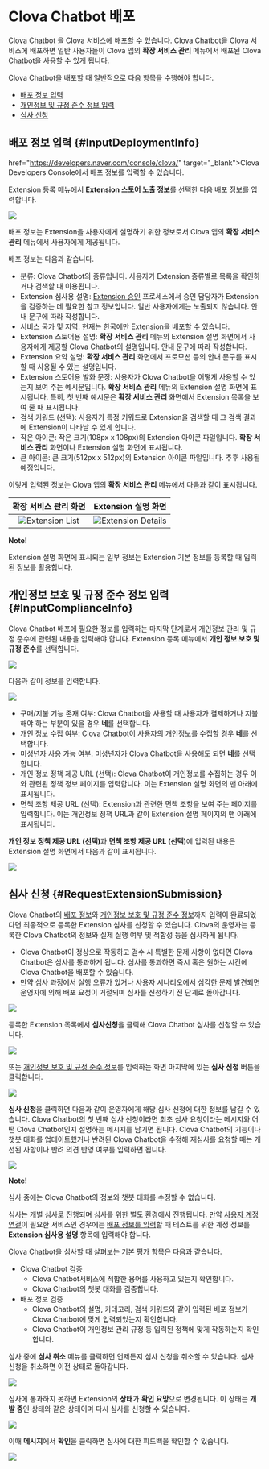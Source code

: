 # Clova Chatbot 배포

Clova Chatbot 을 Clova 서비스에 배포할 수 있습니다. Clova Chatbot을 Clova 서비스에 배포하면 일반 사용자들이 Clova 앱의 **확장 서비스 관리** 메뉴에서 배포된 Clova Chatbot을 사용할 수 있게 됩니다.

Clova Chatbot을 배포할 때 일반적으로 다음 항목을 수행해야 합니다.

* [배포 정보 입력](#InputDeploymentInfo)
* [개인정보 및 규정 준수 정보 입력](#InputComplianceInfo)
* [심사 신청](#RequestExtensionSubmission)

## 배포 정보 입력 {#InputDeploymentInfo}

href="https://developers.naver.com/console/clova/" target="_blank">Clova Developers Console</a>에서 배포 정보를 입력할 수 있습니다.

Extension 등록 메뉴에서 **Extension 스토어 노출 정보**를 선택한 다음 배포 정보를 입력합니다.

![](/DevConsole/Resources/Images/DevConsole-Deployment_Info_Menu.png)

배포 정보는 Extension을 사용자에게 설명하기 위한 정보로서 Clova 앱의 **확장 서비스 관리** 메뉴에서 사용자에게 제공됩니다.

배포 정보는 다음과 같습니다.

* 분류: Clova Chatbot의 종류입니다. 사용자가 Extension 종류별로 목록을 확인하거나 검색할 때 이용됩니다.
* Extension 심사용 설명: [Extension 승인](#RequestExtensionSubmission) 프로세스에서 승인 담당자가 Extension을 검증하는 데 필요한 참고 정보입니다. 일반 사용자에게는 노출되지 않습니다. 안내 문구에 따라 작성합니다.
* 서비스 국가 및 지역: 현재는 한국에만 Extension을 배포할 수 있습니다.
* Extension 스토어용 설명: **확장 서비스 관리** 메뉴의 Extension 설명 화면에서 사용자에게 제공할 Clova Chatbot의 설명입니다. 안내 문구에 따라 작성합니다.
* Extension 요약 설명: **확장 서비스 관리** 화면에서 프로모션 등의 안내 문구를 표시할 때 사용될 수 있는 설명입니다.
* Extension 스토어용 발화 문장: 사용자가 Clova Chatbot을 어떻게 사용할 수 있는지 보여 주는 예시문입니다. **확장 서비스 관리** 메뉴의 Extension 설명 화면에 표시됩니다. 특히, 첫 번째 예시문은 **확장 서비스 관리** 화면에서 Extension 목록을 보여 줄 때 표시됩니다.
* 검색 키워드 (선택): 사용자가 특정 키워드로 Extension을 검색할 때 그 검색 결과에 Extension이 나타날 수 있게 합니다.
* 작은 아이콘: 작은 크기(108px x 108px)의 Extension 아이콘 파일입니다. **확장 서비스 관리** 화면이나 Extension 설명 화면에 표시됩니다.
* 큰 아이콘: 큰 크기(512px x 512px)의 Extension 아이콘 파일입니다. 추후 사용될 예정입니다.

이렇게 입력된 정보는 Clova 앱의 **확장 서비스 관리** 메뉴에서 다음과 같이 표시됩니다.

|확장 서비스 관리 화면|Extension 설명 화면|
|:-:|:-:|
|![Extension List](/DevConsole/Resources/Images/DevConsole-Store_UI_Example-Extension_Store_Home.png)|![Extension Details](/DevConsole/Resources/Images/DevConsole-Store_UI_Example-Extension_Page.png)|

<div class="note"><p><strong>Note!</strong></p>
<p>Extension 설명 화면에 표시되는 일부 정보는 Extension 기본 정보를 등록할 때 입력된 정보를 활용합니다.</p></div>

## 개인정보 보호 및 규정 준수 정보 입력 {#InputComplianceInfo}

Clova Chatbot 배포에 필요한 정보를 입력하는 마지막 단계로서 개인정보 관리 및 규정 준수에 관련된 내용을 입력해야 합니다. Extension 등록 메뉴에서 **개인 정보 보호 및 규정 준수**를 선택합니다.

![](/DevConsole/Resources/Images/DevConsole-Policy_Menu.png)

다음과 같이 정보를 입력합니다.

![](/DevConsole/Resources/Images/DevConsole-Input_Policy.png)

* 구매/지불 기능 존재 여부: Clova Chatbot을 사용할 때 사용자가 결제하거나 지불해야 하는 부분이 있을 경우 **네**를 선택합니다.
* 개인 정보 수집 여부: Clova Chatbot이 사용자의 개인정보를 수집할 경우 **네**를 선택합니다.
* 미성년자 사용 가능 여부: 미성년자가 Clova Chatbot을 사용해도 되면 **네**를 선택합니다.
* 개인 정보 정책 제공 URL (선택): Clova Chatbot이 개인정보를 수집하는 경우 이와 관련된 정책 정보 페이지를 입력합니다. 이는 Extension 설명 화면의 맨 아래에 표시됩니다.
* 면책 조항 제공 URL (선택): Extension과 관련한 면책 조항을 보여 주는 페이지를 입력합니다. 이는 개인정보 정책 URL과 같이 Extension 설명 페이지의 맨 아래에 표시됩니다.

**개인 정보 정책 제공 URL (선택)**<!-- -->과 **면책 조항 제공 URL (선택)**<!-- -->에 입력된 내용은 Extension 설명 화면에서 다음과 같이 표시됩니다.

![](/DevConsole/Resources/Images/DevConsole-Store_UI_Example-Extension_Policy.png)

## 심사 신청 {#RequestExtensionSubmission}

Clova Chatbot의 [배포 정보](#InputDeploymentInfo)와 [개인정보 보호 및 규정 준수 정보](#InputComplianceInfo)까지 입력이 완료되었다면 최종적으로 등록한 Extension 심사를 신청할 수 있습니다. Clova의 운영자는 등록한 Clova Chatbot의 정보와 실제 실행 여부 및 적합성 등을 심사하게 됩니다.

* Clova Chatbot이 정상으로 작동하고 검수 시 특별한 문제 사항이 없다면 Clova Chatbot은 심사를 통과하게 됩니다. 심사를 통과하면 즉시 혹은 원하는 시간에 Clova Chatbot을 배포할 수 있습니다.
* 만약 심사 과정에서 실행 오류가 있거나 사용자 시나리오에서 심각한 문제 발견되면 운영자에 의해 배포 요청이 거절되며 심사를 신청하기 전 단계로 돌아갑니다.

![](/DevConsole/Resources/Images/DevConsole-Extension_Submission_Process.png)

등록한 Extension 목록에서 **심사신청**을 클릭해 Clova Chatbot 심사를 신청할 수 있습니다.

![](/DevConsole/Resources/Images/DevConsole-Submit_Extension_1.png)

또는 [개인정보 보호 및 규정 준수 정보](#InputComplianceInfo)를 입력하는 화면 마지막에 있는 **심사 신청** 버튼을 클릭합니다.

![](/DevConsole/Resources/Images/DevConsole-Submit_Extension_2.png)

**심사 신청**을 클릭하면 다음과 같이 운영자에게 해당 심사 신청에 대한 정보를 남길 수 있습니다. Clova Chatbot의 첫 번째 심사 신청이라면 최초 심사 요청이라는 메시지와 어떤 Clova Chatbot인지 설명하는 메시지를 남기면 됩니다. Clova Chatbot의 기능이나 챗봇 대화를 업데이트했거나 반려된 Clova Chatbot을 수정해 재심사를 요청할 때는 개선된 사항이나 반려 의견 반영 여부를 입력하면 됩니다.

![](/DevConsole/Resources/Images/DevConsole-Submission_Request_Message.png)

<div class="note"><p><strong>Note!</strong></p>
<p>심사 중에는 Clova Chatbot의 정보와 챗봇 대화를 수정할 수 없습니다.</p></div>

심사는 개별 심사로 진행되며 심사를 위한 별도 환경에서 진행됩니다. 만약 [사용자 계정 연결](/CEK/Guides/Link_User_Account.md)이 필요한 서비스인 경우에는 [배포 정보를 입력](#InputDeploymentInfo)할 때 테스트를 위한 계정 정보를 **Extension 심사용 설명** 항목에 입력해야 합니다.

Clova Chatbot을 심사할 때 살펴보는 기본 평가 항목은 다음과 같습니다.

* Clova Chatbot 검증
   - Clova Chatbot서비스에 적합한 용어를 사용하고 있는지 확인합니다.
   - Clova Chatbot의 챗봇 대화를 검증합니다.
* 배포 정보 검증
   - Clova Chatbot의 설명, 카테고리, 검색 키워드와 같이 입력된 배포 정보가 Clova Chatbot에 맞게 입력되었는지 확인합니다.
   - Clova Chatbot이 개인정보 관리 규정 등 입력된 정책에 맞게 작동하는지 확인합니다.

심사 중에 **심사 취소** 메뉴를 클릭하면 언제든지 심사 신청을 취소할 수 있습니다. 심사 신청을 취소하면 이전 상태로 돌아갑니다.

![](/DevConsole/Resources/Images/DevConsole-Cancel_Submission.png)

심사에 통과하지 못하면 Extension의 **상태**가 **확인 요망**으로 변경됩니다. 이 상태는 **개발 중**인 상태와 같은 상태이며 다시 심사를 신청할 수 있습니다.

![](/DevConsole/Resources/Images/DevConsole-Extension_Submission_Rejected.png)

이때 **메시지**에서 **확인**을 클릭하면 심사에 대한 피드백을 확인할 수 있습니다.

![](/DevConsole/Resources/Images/DevConsole-Show_Submission_Feedback.png)


